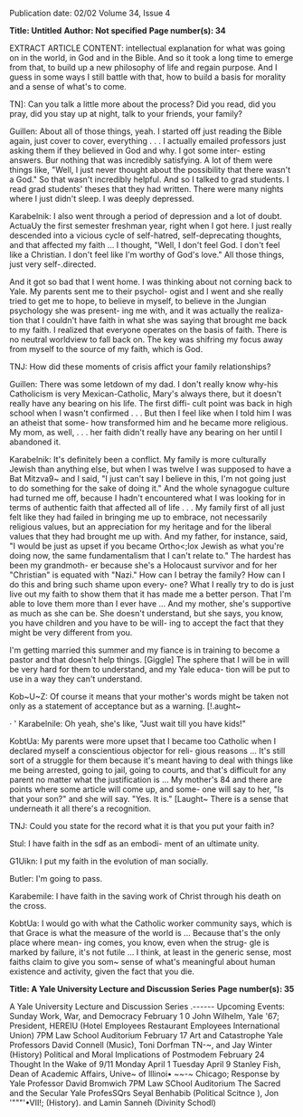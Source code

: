 Publication date: 02/02
Volume 34, Issue 4

**Title: Untitled**
**Author: Not specified**
**Page number(s): 34**

EXTRACT ARTICLE CONTENT:
intellectual explanation for what was going 
on in the world, in God and in the Bible. 
And so it took a long time to emerge from 
that, to build up a new philosophy of life 
and regain purpose. And I guess in some 
ways I still battle with that, how to build a 
basis for morality and a sense of what's to 
come. 

TN]: Can you talk a little more about the 
process? Did you read, did you pray, did you 
stay up at night, talk to your friends, your 
family? 

Guillen: About all of those things, yeah. I 
started off just reading the Bible again, just 
cover to cover, everything . . . I actually 
emailed professors just asking them if they 
believed in God and why. I got some inter-
esting answers. Bur nothing that was 
incredibly satisfying. A lot of them were 
things like, "Well, I just never thought 
about the possibility that there wasn't a 
God." So that wasn't incredibly helpful. 
And so I talked to grad students. I read 
grad students' theses that they had written. 
There were many nights where I just didn't 
sleep. I was deeply depressed. 

Karabelnik: I also went through a period 
of depression and a lot of doubt. ActuaUy 
the first semester freshman year, right when 
I got here. I just really descended into a 
vicious cycle of self-hatred, self-deprecating 
thoughts, and that affected my faith ... I 
thought, "Well, I don't feel God. I don't 
feel like a Christian. I don't feel like I'm 
worthy of God's love." All those things, just 
very self-.directed. 

And it got so bad that I went home. I 
was thinking about not corning back to 
Yale. My parents sent me to their psychol-
ogist and I went and she really tried to get 
me to hope, to believe in myself, to believe 
in the Jungian psychology she was present-
ing me with, and it was actually the realiza-
tion that I couldn't have faith in what she 
was saying that brought me back to my 
faith. I realized that everyone operates on 
the basis of faith. There is no neutral 
worldview to fall back on. The key was 
shifring my focus away from myself to the 
source of my faith, which is God. 

TNJ: How did these moments of crisis affict 
your family relationships? 

Guillen: There was some letdown of my 
dad. I don't really know why-his 
Catholicism is very Mexican-Catholic, 
Mary's always there, but it doesn't really 
have any bearing on his life. The first diffi-
cult point was back in high school when I 
wasn't confirmed . . . But then I feel like 
when I told him I was an atheist that some-
how transformed him and he became more 
religious. My mom, as well, . . . her faith 
didn't really have any bearing on her until I 
abandoned it. 

Karabelnik: It's definitely been a conflict. 
My family is more culturally Jewish than 
anything else, but when I was twelve I was 
supposed to have a Bat Mitzva9~ and I said, 
"I just can't say I believe in this, I'm not 
going just to do something for the sake of 
doing it." And the whole synagogue culture 
had turned me off, because I hadn't 
encountered what I was looking for in 
terms of authentic faith that affected all of 
life . . . My family first of all just felt like 
they had failed in bringing me up to 
embrace, not necessarily religious values, 
but an appreciation for my heritage and for 
the liberal values that they had brought me 
up with. And my father, for instance, said, 
"I would be just as upset if you became 
Ortho<;lox Jewish as what you're doing now, 
the same fundamentalism that I can't relate 
to." The hardest has been my grandmoth-
er because she's a Holocaust survivor and 
for her "Christian" is equated with "Nazi." 
How can I betray the family? How can I 
do this and bring such shame upon every-
one? What I really try to do is just live out 
my faith to show them that it has made me 
a better person. That I'm able to love them 
more than I ever have ... And my mother, 
she's supportive as much as she can be. She 
doesn't understand, but she says, you know, 
you have children and you have to be will-
ing to accept the fact that they might be 
very different from you. 

I'm getting married this summer and 
my fiance is in training to become a pastor 
and that doesn't help things. [Giggle] The 
sphere that I will be in will be very hard for 
them to understand, and my Yale educa-
tion will be put to use in a way they can't 
understand. 

Kob~U~Z: Of course it means that your 
mother's words might be taken not only as 
a statement of acceptance but as a warning. 
[!.aught~ 

· ' 
Karabelnile: Oh yeah, she's like, "Just wait 
till you have kids!" 

KobtUa: My parents were more upset that 
I became too Catholic when I declared 
myself a conscientious objector for reli-
gious reasons ... It's still sort of a struggle 
for them because it's meant having to deal 
with things like me being arrested, going to 
jail, going to courts, and that's difficult for 
any parent no matter what the justification 
is ... My mother's 84 and there are points 
where some article will come up, and some-
one will say to her, "Is that your son?" and 
she will say. "Yes. It is." [Laught~ There is 
a sense that underneath it all there's a 
recognition. 

TNJ: Could you state for the record what it is 
that you put your faith in? 

Stul: I have faith in the sdf as an embodi-
ment of an ultimate unity. 

G1Uikn: I put my faith in the evolution of 
man socially. 

Butler: I'm going to pass. 

Karabemile: I have faith in the saving work 
of Christ through his death on the cross. 

KobtUa: I would go with what the Catholic 
worker community says, which is that 
Grace is what the measure of the world is ... 
Because that's the only place where mean-
ing comes, you know, even when the strug-
gle is marked by failure, it's not futile ... I 
think, at least in the generic sense, most 
faiths claim to give you som~ sense of 
what's meaningful about human existence 
and activity, given the fact that you die. 


**Title: A Yale University Lecture and Discussion Series**
**Page number(s): 35**

A Yale University Lecture and Discussion Series 
.------ Upcoming Events: 
Sunday 
Work, War, and Democracy 
February 1 0 
John Wilhelm, Yale '67; President, HEREIU (Hotel Employees 
Restaurant Employees International Union) 
7PM Law School Auditorium 
February 17 Art and Catastrophe 
Yale Professors David Connell (Music), Toni Dorfman TN-~, 
and Jay Winter (History) 
Political and Moral Implications of Postmodem 
February 24 
Thought In the Wake of 9/11 
Monday 
April 1 
Tuesday 
April 9 
Stanley Fish, Dean of Academic Affairs, Unive~ of lllinoi• ~~-~ 
Chicago; Response by Yale Professor David Bromwich 
7PM Law SChool Auditorium 
The Sacred and the Secular 
Yale ProfesSQrs Seyal Benhabib (Political Scitnce ), Jon '"""'•VII!; 
(History). and Lamin Sanneh (Divinity Schodl)